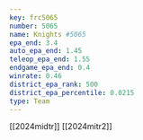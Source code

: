 ```yaml
---
key: frc5065
number: 5065
name: Knights #5065
epa_end: 3.4
auto_epa_end: 1.45
teleop_epa_end: 1.55
endgame_epa_end: 0.4
winrate: 0.46
district_epa_rank: 500
district_epa_percentile: 0.0215
type: Team
---
```

[[2024midtr]]
[[2024mitr2]]
